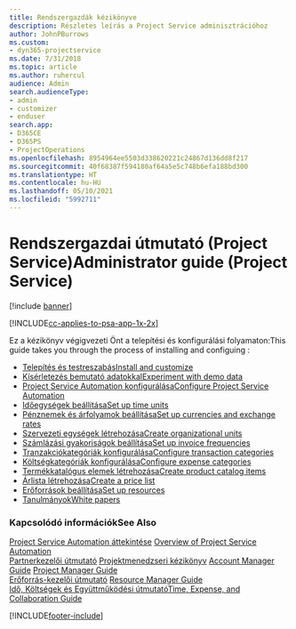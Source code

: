 ```yaml
---
title: Rendszergazdák kézikönyve
description: Részletes leírás a Project Service adminisztrációhoz
author: JohnPBurrows
ms.custom:
- dyn365-projectservice
ms.date: 7/31/2018
ms.topic: article
ms.author: ruhercul
audience: Admin
search.audienceType:
- admin
- customizer
- enduser
search.app:
- D365CE
- D365PS
- ProjectOperations
ms.openlocfilehash: 8954964ee5503d338620221c24867d136dd8f217
ms.sourcegitcommit: 40f68387f594180af64a5e5c748b6efa188bd300
ms.translationtype: HT
ms.contentlocale: hu-HU
ms.lasthandoff: 05/10/2021
ms.locfileid: "5992711"
---
```

# <a name="administrator-guide-project-service"></a><span data-ttu-id="69788-103">Rendszergazdai útmutató (Project Service)</span><span class="sxs-lookup"><span data-stu-id="69788-103">Administrator guide (Project Service)</span></span>

[!include [banner](../includes/psa-now-project-operations.md)]

[!INCLUDE[cc-applies-to-psa-app-1x-2x](../includes/cc-applies-to-psa-app-1x-2x.md)]

<span data-ttu-id="69788-104">Ez a kézikönyv végigvezeti Önt a telepítési és konfigurálási folyamaton:</span><span class="sxs-lookup"><span data-stu-id="69788-104">This guide takes you through the process of installing and configuing :</span></span>  
  
- [<span data-ttu-id="69788-105">Telepítés és testreszabás</span><span class="sxs-lookup"><span data-stu-id="69788-105">Install and customize</span></span>](install-customize.md)
- [<span data-ttu-id="69788-106">Kísérletezés bemutató adatokkal</span><span class="sxs-lookup"><span data-stu-id="69788-106">Experiment with demo data</span></span>](use-demo-data.md)
- [<span data-ttu-id="69788-107">Project Service Automation konfigurálása</span><span class="sxs-lookup"><span data-stu-id="69788-107">Configure Project Service Automation</span></span>](configure.md)
- [<span data-ttu-id="69788-108">Időegységek beállítása</span><span class="sxs-lookup"><span data-stu-id="69788-108">Set up time units</span></span>](set-up-time-units.md)
- [<span data-ttu-id="69788-109">Pénznemek és árfolyamok beállítása</span><span class="sxs-lookup"><span data-stu-id="69788-109">Set up currencies and exchange rates</span></span>](set-up-currencies-exchange-rates.md)
- [<span data-ttu-id="69788-110">Szervezeti egységek létrehozása</span><span class="sxs-lookup"><span data-stu-id="69788-110">Create organizational units</span></span>](create-organizational-units.md)
- [<span data-ttu-id="69788-111">Számlázási gyakoriságok beállítása</span><span class="sxs-lookup"><span data-stu-id="69788-111">Set up invoice frequencies</span></span>](set-up-invoice-frequencies.md)
- [<span data-ttu-id="69788-112">Tranzakciókategóriák konfigurálása</span><span class="sxs-lookup"><span data-stu-id="69788-112">Configure transaction categories</span></span>](configure-transaction-categories.md)
- [<span data-ttu-id="69788-113">Költségkategóriák konfigurálása</span><span class="sxs-lookup"><span data-stu-id="69788-113">Configure expense categories</span></span>](configure-expense-categories.md)
- [<span data-ttu-id="69788-114">Termékkatalógus elemek létrehozása</span><span class="sxs-lookup"><span data-stu-id="69788-114">Create product catalog items</span></span>](create-product-catalog-items.md)
- [<span data-ttu-id="69788-115">Árlista létrehozása</span><span class="sxs-lookup"><span data-stu-id="69788-115">Create a price list</span></span>](create-price-list.md)
- [<span data-ttu-id="69788-116">Erőforrások beállítása</span><span class="sxs-lookup"><span data-stu-id="69788-116">Set up resources</span></span>](set-up-resources.md)
- [<span data-ttu-id="69788-117">Tanulmányok</span><span class="sxs-lookup"><span data-stu-id="69788-117">White papers</span></span>](white-papers.md)
  
### <a name="see-also"></a><span data-ttu-id="69788-118">Kapcsolódó információk</span><span class="sxs-lookup"><span data-stu-id="69788-118">See Also</span></span>  
 <span data-ttu-id="69788-119">[Project Service Automation áttekintése](../psa/overview.md)  </span><span class="sxs-lookup"><span data-stu-id="69788-119">[Overview of Project Service Automation](../psa/overview.md)  </span></span>  
 <span data-ttu-id="69788-120">[Partnerkezelői útmutató](../psa/account-manager-guide.md) [Projektmenedzseri kézikönyv](../psa/project-manager-guide.md) </span><span class="sxs-lookup"><span data-stu-id="69788-120">[Account Manager Guide](../psa/account-manager-guide.md) [Project Manager Guide](../psa/project-manager-guide.md) </span></span>  
 <span data-ttu-id="69788-121">[Erőforrás-kezelői útmutató](../psa/resource-manager-guide.md) </span><span class="sxs-lookup"><span data-stu-id="69788-121">[Resource Manager Guide](../psa/resource-manager-guide.md) </span></span>  
 [<span data-ttu-id="69788-122">Idő, Költségek és Együttműködési útmutató</span><span class="sxs-lookup"><span data-stu-id="69788-122">Time, Expense, and Collaboration Guide</span></span>](../psa/time-expense-collaboration-guide.md)


[!INCLUDE[footer-include](../includes/footer-banner.md)]